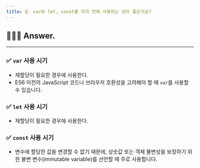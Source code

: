 ```yaml
---
title: Q. var와 let, const를 각각 언제 사용하는 것이 좋은가요?
---
```


## 🧑🏻‍💻 Answer.
---

### ✅ `var` 사용 시기
- 재할당이 필요한 경우에 사용한다.
- ES6 이전의 JavaScript 코드나 브라우저 호환성을 고려해야 할 때 `var`를 사용할 수 있습니다.

### ✅ `let` 사용 시기
- 재할당이 필요한 경우에 사용한다.

### ✅ `const` 사용 시기
- 변수에 할당한 값을 변경할 수 없기 때문에, 상숫값 또는 객체 불변성을 보장하기 위한 불변 변수(immutable variable)를 선언할 때 주로 사용합니다.
